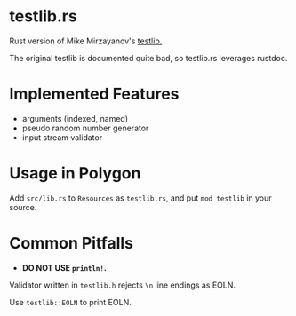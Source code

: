 # testlib.rs

Rust version of Mike Mirzayanov's [testlib.](https://github.com/MikeMirzayanov/testlib)

The original testlib is documented quite bad, so testlib.rs leverages rustdoc.

# Implemented Features

- arguments (indexed, named)
- pseudo random number generator
- input stream validator

# Usage in Polygon

Add `src/lib.rs` to `Resources` as `testlib.rs`, and put `mod testlib` in your source.

# Common Pitfalls

- **DO NOT USE `println!`.**

Validator written in `testlib.h` rejects `\n` line endings as EOLN.

Use `testlib::EOLN` to print EOLN.
